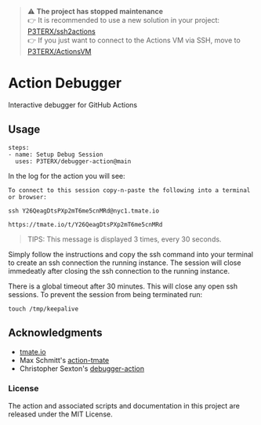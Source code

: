 
> ⚠ **The project has stopped maintenance**  
> 👉 It is recommended to use a new solution in your project: [P3TERX/ssh2actions](https://github.com/P3TERX/ssh2actions)  
> 👉 If you just want to connect to the Actions VM via SSH, move to [P3TERX/ActionsVM](https://github.com/P3TERX/ActionsVM)

# Action Debugger

Interactive debugger for GitHub Actions

## Usage

```
steps:
- name: Setup Debug Session
  uses: P3TERX/debugger-action@main
```

In the log for the action you will see:

```
To connect to this session copy-n-paste the following into a terminal or browser:

ssh Y26QeagDtsPXp2mT6me5cnMRd@nyc1.tmate.io

https://tmate.io/t/Y26QeagDtsPXp2mT6me5cnMRd
```
> TIPS: This message is displayed 3 times, every 30 seconds.

Simply follow the instructions and copy the ssh command into your terminal to create an ssh connection the running instance. The session will close immedeatly after closing the ssh connection to the running instance.

There is a global timeout after 30 minutes. This will close any open ssh sessions. To prevent the session from being terminated run:

```
touch /tmp/keepalive
```

## Acknowledgments

* [tmate.io](https://tmate.io)
* Max Schmitt's [action-tmate](https://github.com/mxschmitt/action-tmate)
* Christopher Sexton's [debugger-action](https://github.com/csexton/debugger-action)

### License

The action and associated scripts and documentation in this project are released under the MIT License.
